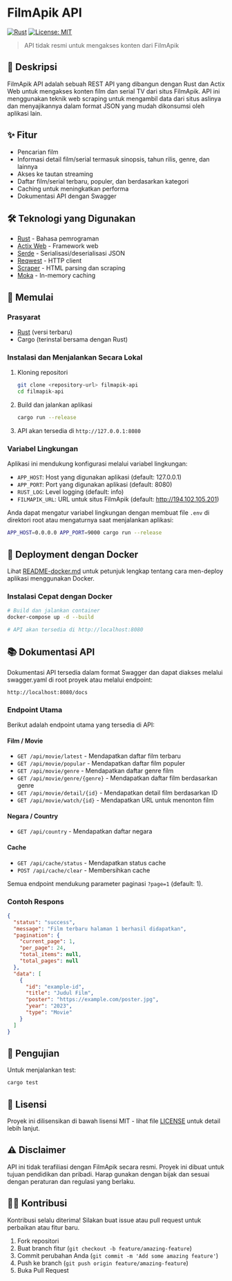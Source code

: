 # FilmApik API

[![Rust](https://img.shields.io/badge/rust-stable-brightgreen.svg)](https://www.rust-lang.org/)
[![License: MIT](https://img.shields.io/badge/License-MIT-yellow.svg)](https://opensource.org/licenses/MIT)

> API tidak resmi untuk mengakses konten dari FilmApik

## 📖 Deskripsi

FilmApik API adalah sebuah REST API yang dibangun dengan Rust dan Actix Web untuk mengakses konten film dan serial TV dari situs FilmApik. API ini menggunakan teknik web scraping untuk mengambil data dari situs aslinya dan menyajikannya dalam format JSON yang mudah dikonsumsi oleh aplikasi lain.

## ✨ Fitur

- Pencarian film 
- Informasi detail film/serial termasuk sinopsis, tahun rilis, genre, dan lainnya
- Akses ke tautan streaming
- Daftar film/serial terbaru, populer, dan berdasarkan kategori
- Caching untuk meningkatkan performa
- Dokumentasi API dengan Swagger

## 🛠️ Teknologi yang Digunakan

- [Rust](https://www.rust-lang.org/) - Bahasa pemrograman
- [Actix Web](https://actix.rs/) - Framework web
- [Serde](https://serde.rs/) - Serialisasi/deserialisasi JSON
- [Reqwest](https://docs.rs/reqwest/) - HTTP client
- [Scraper](https://docs.rs/scraper/) - HTML parsing dan scraping
- [Moka](https://docs.rs/moka/) - In-memory caching

## 🚀 Memulai

### Prasyarat

- [Rust](https://www.rust-lang.org/tools/install) (versi terbaru)
- Cargo (terinstal bersama dengan Rust)

### Instalasi dan Menjalankan Secara Lokal

1. Kloning repositori
   ```bash
   git clone <repository-url> filmapik-api
   cd filmapik-api
   ```

2. Build dan jalankan aplikasi
   ```bash
   cargo run --release
   ```

3. API akan tersedia di `http://127.0.0.1:8080`

### Variabel Lingkungan

Aplikasi ini mendukung konfigurasi melalui variabel lingkungan:

- `APP_HOST`: Host yang digunakan aplikasi (default: 127.0.0.1)
- `APP_PORT`: Port yang digunakan aplikasi (default: 8080)
- `RUST_LOG`: Level logging (default: info)
- `FILMAPIK_URL`: URL untuk situs FilmApik (default: http://194.102.105.201)

Anda dapat mengatur variabel lingkungan dengan membuat file `.env` di direktori root atau mengaturnya saat menjalankan aplikasi:

```bash
APP_HOST=0.0.0.0 APP_PORT=9000 cargo run --release
```

## 🐳 Deployment dengan Docker

Lihat [README-docker.md](README-docker.md) untuk petunjuk lengkap tentang cara men-deploy aplikasi menggunakan Docker.

### Instalasi Cepat dengan Docker

```bash
# Build dan jalankan container
docker-compose up -d --build

# API akan tersedia di http://localhost:8080
```

## 📚 Dokumentasi API

Dokumentasi API tersedia dalam format Swagger dan dapat diakses melalui swagger.yaml di root proyek atau melalui endpoint:

```
http://localhost:8080/docs
```

### Endpoint Utama

Berikut adalah endpoint utama yang tersedia di API:

#### Film / Movie
- `GET /api/movie/latest` - Mendapatkan daftar film terbaru
- `GET /api/movie/popular` - Mendapatkan daftar film populer
- `GET /api/movie/genre` - Mendapatkan daftar genre film
- `GET /api/movie/genre/{genre}` - Mendapatkan daftar film berdasarkan genre
- `GET /api/movie/detail/{id}` - Mendapatkan detail film berdasarkan ID
- `GET /api/movie/watch/{id}` - Mendapatkan URL untuk menonton film

#### Negara / Country
- `GET /api/country` - Mendapatkan daftar negara

#### Cache
- `GET /api/cache/status` - Mendapatkan status cache
- `POST /api/cache/clear` - Membersihkan cache

Semua endpoint mendukung parameter paginasi `?page=1` (default: 1).

### Contoh Respons

```json
{
  "status": "success",
  "message": "Film terbaru halaman 1 berhasil didapatkan",
  "pagination": {
    "current_page": 1,
    "per_page": 24,
    "total_items": null,
    "total_pages": null
  },
  "data": [
    {
      "id": "example-id",
      "title": "Judul Film",
      "poster": "https://example.com/poster.jpg",
      "year": "2023",
      "type": "Movie"
    }
  ]
}
```

## 🧪 Pengujian

Untuk menjalankan test:

```bash
cargo test
```

## 📝 Lisensi

Proyek ini dilisensikan di bawah lisensi MIT - lihat file [LICENSE](LICENSE) untuk detail lebih lanjut.

## ⚠️ Disclaimer

API ini tidak terafiliasi dengan FilmApik secara resmi. Proyek ini dibuat untuk tujuan pendidikan dan pribadi. Harap gunakan dengan bijak dan sesuai dengan peraturan dan regulasi yang berlaku.

## 👨‍💻 Kontribusi

Kontribusi selalu diterima! Silakan buat issue atau pull request untuk perbaikan atau fitur baru.

1. Fork repositori
2. Buat branch fitur (`git checkout -b feature/amazing-feature`)
3. Commit perubahan Anda (`git commit -m 'Add some amazing feature'`)
4. Push ke branch (`git push origin feature/amazing-feature`)
5. Buka Pull Request 